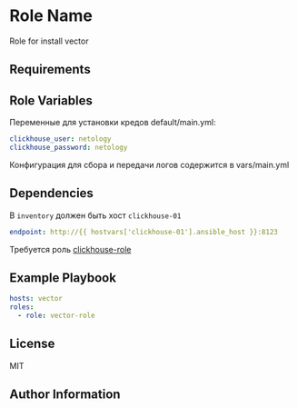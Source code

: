 Role Name
=========

Role for install vector

Requirements
------------

Role Variables
--------------

Переменные для установки кредов
default/main.yml:
```yaml
clickhouse_user: netology
clickhouse_password: netology
```

Конфигурация для сбора и передачи логов содержится в vars/main.yml

Dependencies
------------

В `inventory` должен быть хост `clickhouse-01`
```yaml
endpoint: http://{{ hostvars['clickhouse-01'].ansible_host }}:8123
```

Требуется роль [clickhouse-role](https://github.com/zatulik2606/clickhouse-role.git)

Example Playbook
----------------

```yaml
hosts: vector
roles:
  - role: vector-role
```

License
-------

MIT

Author Information
------------------
